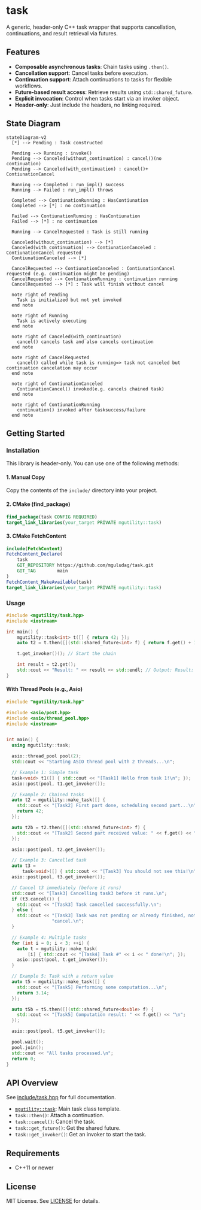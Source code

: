 # task

A generic, header-only C++ task wrapper that supports cancellation, continuations, and result retrieval via futures.

## Features

- **Composable asynchronous tasks**: Chain tasks using `.then()`.
- **Cancellation support**: Cancel tasks before execution.
- **Continuation support**: Attach continuations to tasks for flexible workflows.
- **Future-based result access**: Retrieve results using `std::shared_future`.
- **Explicit invocation**: Control when tasks start via an invoker object.
- **Header-only**: Just include the headers, no linking required.

## State Diagram
```mermaid
stateDiagram-v2
  [*] --> Pending : Task constructed

  Pending --> Running : invoke()
  Pending --> Canceled(without_continuation) : cancel()(no continuation)
  Pending --> Canceled(with_continuation) : cancel()+ ContiunationCancel

  Running --> Completed : run_impl() success
  Running --> Failed : run_impl() throws

  Completed --> ContiunationRunning : HasContiunation
  Completed --> [*] : no continuation

  Failed --> ContiunationRunning : HasContiunation
  Failed --> [*] : no continuation

  Running --> CancelRequested : Task is still running

  Canceled(without_continuation) --> [*]
  Canceled(with_continuation) --> ContiunationCanceled : ContiunationCancel requested
  ContiunationCanceled --> [*]

  CancelRequested --> ContiunationCanceled : ContiunationCancel requested (e.g. continuation might be pending)
  CancelRequested --> ContiunationRunning : continuation running
  CancelRequested --> [*] : Task will finish without cancel

  note right of Pending
    Task is initialized but not yet invoked
  end note

  note right of Running
    Task is actively executing
  end note

  note right of Canceled(with_continuation)
    cancel() cancels task and also cancels continuation
  end note

  note right of CancelRequested
    cancel() called while task is running=> task not canceled but continuation cancelation may occur
  end note

  note right of ContiunationCanceled
    ContiunationCancel() invoked(e.g. cancels chained task)
  end note

  note right of ContiunationRunning
    continuation() invoked after tasksuccess/failure
  end note
```

## Getting Started

### Installation

This library is header-only. You can use one of the following methods:

#### 1. Manual Copy

Copy the contents of the `include/` directory into your project.

#### 2. CMake (find_package)

```cmake
find_package(task CONFIG REQUIRED)
target_link_libraries(your_target PRIVATE mgutility::task)
```

#### 3. CMake FetchContent

```cmake
include(FetchContent)
FetchContent_Declare(
    task
    GIT_REPOSITORY https://github.com/mguludag/task.git
    GIT_TAG        main
)
FetchContent_MakeAvailable(task)
target_link_libraries(your_target PRIVATE mgutility::task)
```

### Usage

```cpp
#include <mgutility/task.hpp>
#include <iostream>

int main() {
    mgutility::task<int> t([] { return 42; });
    auto t2 = t.then([](std::shared_future<int> f) { return f.get() + 1; });

    t.get_invoker()(); // Start the chain

    int result = t2.get();
    std::cout << "Result: " << result << std::endl; // Output: Result: 43
}
```

#### With Thread Pools (e.g., Asio)

```cpp
#include "mgutility/task.hpp"

#include <asio/post.hpp>
#include <asio/thread_pool.hpp>
#include <iostream>


int main() {
  using mgutility::task;

  asio::thread_pool pool(2);
  std::cout << "Starting ASIO thread pool with 2 threads...\n";

  // Example 1: Simple task
  task<void> t1([] { std::cout << "[Task1] Hello from task 1!\n"; });
  asio::post(pool, t1.get_invoker());

  // Example 2: Chained tasks
  auto t2 = mgutility::make_task([] {
    std::cout << "[Task2] First part done, scheduling second part...\n";
    return 42;
  });

  auto t2b = t2.then([](std::shared_future<int> f) {
    std::cout << "[Task2] Second part received value: " << f.get() << "\n";
  });

  asio::post(pool, t2.get_invoker());

  // Example 3: Cancelled task
  auto t3 =
      task<void>([] { std::cout << "[Task3] You should not see this!\n"; });
  asio::post(pool, t3.get_invoker());

  // Cancel t3 immediately (before it runs)
  std::cout << "[Task3] Cancelling task3 before it runs.\n";
  if (t3.cancel()) {
    std::cout << "[Task3] Task cancelled successfully.\n";
  } else {
    std::cout << "[Task3] Task was not pending or already finished, nothing to "
                 "cancel.\n";
  }

  // Example 4: Multiple tasks
  for (int i = 0; i < 3; ++i) {
    auto t = mgutility::make_task(
        [i] { std::cout << "[Task4] Task #" << i << " done!\n"; });
    asio::post(pool, t.get_invoker());
  }

  // Example 5: Task with a return value
  auto t5 = mgutility::make_task([] {
    std::cout << "[Task5] Performing some computation...\n";
    return 3.14;
  });

  auto t5b = t5.then([](std::shared_future<double> f) {
    std::cout << "[Task5] Computation result: " << f.get() << "\n";
  });

  asio::post(pool, t5.get_invoker());

  pool.wait();
  pool.join();
  std::cout << "All tasks processed.\n";
  return 0;
}
```

## API Overview

See [include/task.hpp](include/mgutility/task.hpp) for full documentation.

- [`mgutility::task`](include/mgutility/task.hpp): Main task class template.
- `task::then()`: Attach a continuation.
- `task::cancel()`: Cancel the task.
- `task::get_future()`: Get the shared future.
- `task::get_invoker()`: Get an invoker to start the task.

## Requirements

- C++11 or newer

## License

MIT License. See [LICENSE](LICENSE) for details.


